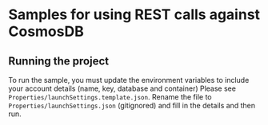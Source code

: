 # Samples for using REST calls against CosmosDB

## Running the project
To run the sample, you must update the environment variables to include your account details (name, key, database and container)
Please see `Properties/launchSettings.template.json`. Rename the file to `Properties/launchSettings.json` (gitignored) and fill in the details and then run.

